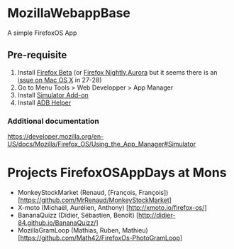 # MozillaWebappBase

A simple FirefoxOS App

## Pre-requisite


1. Install [Firefox Beta]  (or [Firefox Nightly],[Aurora] but it seems there is an [issue on Mac OS X] in 27-28)
2. Go to Menu Tools > Web Developper > App Manager
3. Install [Simulator Add-on]
4. Install [ADB Helper]

[Simulator Add-on]: https://ftp.mozilla.org/pub/mozilla.org/labs/fxos-simulator/
[ADB Helper]: https://ftp.mozilla.org/pub/mozilla.org/labs/fxos-simulator/
[Firefox Nightly]: http://nightly.mozilla.org/
[Aurora]: http://www.mozilla.org/en-US/firefox/aurora/
[issue on Mac OS X]: https://bugzilla.mozilla.org/show_bug.cgi?id=932361
[Firefox Beta]: http://www.mozilla.org/en-US/firefox/channel/#beta

### Additional documentation

https://developer.mozilla.org/en-US/docs/Mozilla/Firefox_OS/Using_the_App_Manager#Simulator

# Projects FirefoxOSAppDays at Mons

- MonkeyStockMarket (Renaud, \[François, François\]) [https://github.com/MrRenaud/MonkeyStockMarket]
- X-moto (Michaël, Aurélien, Anthony) [http://xmoto.io/firefox-os/]
- BananaQuizz (Didier, Sébastien, Benoît) [http://didier-84.github.io/BananaQuizz/]
- MozillaGramLoop (Mathias, Ruben, Mathieu) [https://github.com/Math42/FirefoxOs-PhotoGramLoop]

[http://didier-84.github.io/BananaQuizz/]: http://didier-84.github.io/BananaQuizz/
[https://github.com/MrRenaud/MonkeyStockMarket]: https://github.com/MrRenaud/MonkeyStockMarket
[http://xmoto.io/firefox-os/]: http://xmoto.io/firefox-os/
[https://github.com/Math42/FirefoxOs-PhotoGramLoop]: https://github.com/Math42/FirefoxOs-PhotoGramLoop

